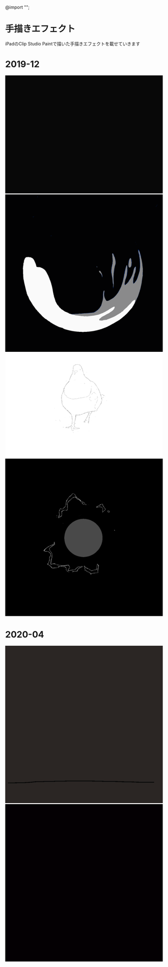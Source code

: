 ---
---
@import "";

# 手描きエフェクト
iPadのClip Studio Paintで描いた手描きエフェクトを載せていきます

# 2019-12
![test](images/2019-12/bubble.gif)
![test](images/2019-12/liquid.gif)
![test](images/2019-12/pigeon.gif)
![test](images/2019-12/thunder_ball.gif)

# 2020-04
![](images/2020-04/thunder.gif)
![](images/2020-04/persona5_fire.gif)
